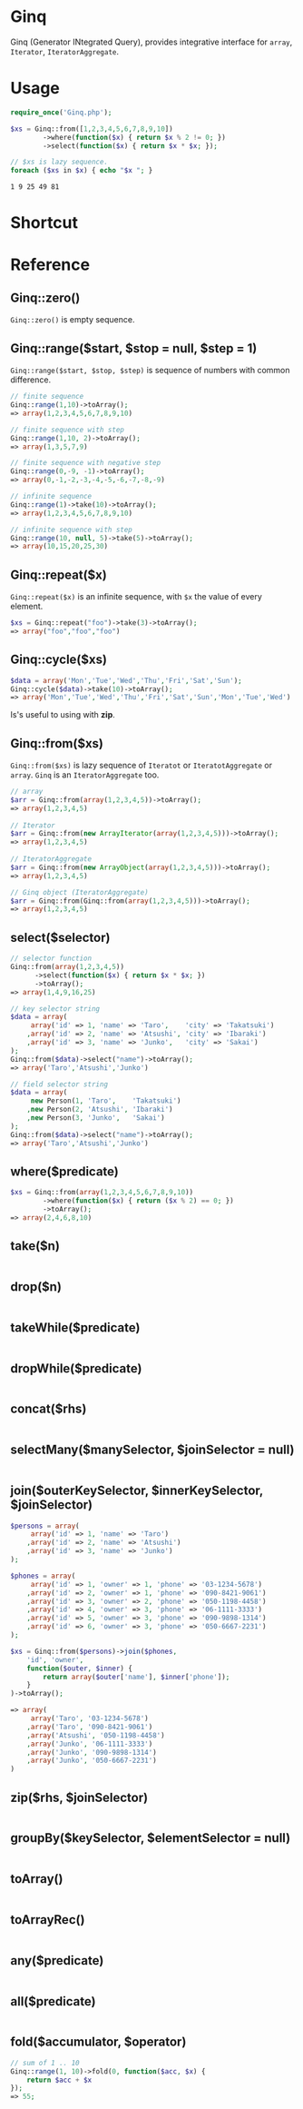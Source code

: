 # Ginq

Ginq (Generator INtegrated Query), provides integrative interface for `array`, `Iterator`, `IteratorAggregate`.

# Usage

```php
require_once('Ginq.php');
```

```php
$xs = Ginq::from([1,2,3,4,5,6,7,8,9,10])
        ->where(function($x) { return $x % 2 != 0; })
        ->select(function($x) { return $x * $x; });

// $xs is lazy sequence.
foreach ($xs in $x) { echo "$x "; }
```

```
1 9 25 49 81
```

# Shortcut

# Reference

Ginq::zero()
--------
`Ginq::zero()` is empty sequence.


Ginq::range($start, $stop = null, $step = 1)
--------
`Ginq::range($start, $stop, $step)` is sequence of numbers with common difference.

```php
// finite sequence
Ginq::range(1,10)->toArray();
=> array(1,2,3,4,5,6,7,8,9,10)

// finite sequence with step
Ginq::range(1,10, 2)->toArray(); 
=> array(1,3,5,7,9)

// finite sequence with negative step
Ginq::range(0,-9, -1)->toArray(); 
=> array(0,-1,-2,-3,-4,-5,-6,-7,-8,-9)

// infinite sequence
Ginq::range(1)->take(10)->toArray(); 
=> array(1,2,3,4,5,6,7,8,9,10)

// infinite sequence with step
Ginq::range(10, null, 5)->take(5)->toArray(); 
=> array(10,15,20,25,30)
```

Ginq::repeat($x)
--------
`Ginq::repeat($x)` is an infinite sequence, with `$x` the value of every element.

```php
$xs = Ginq::repeat("foo")->take(3)->toArray();
=> array("foo","foo","foo")
```

Ginq::cycle($xs)
--------

```php
$data = array('Mon','Tue','Wed','Thu','Fri','Sat','Sun');
Ginq::cycle($data)->take(10)->toArray();
=> array('Mon','Tue','Wed','Thu','Fri','Sat','Sun','Mon','Tue','Wed')
```

Is's useful to using with **zip**.


Ginq::from($xs)
--------
`Ginq::from($xs)` is lazy sequence of `Iteratot` or `IteratotAggregate` or `array`. `Ginq` is an `IteratorAggregate` too.

```php
// array
$arr = Ginq::from(array(1,2,3,4,5))->toArray();
=> array(1,2,3,4,5)
        
// Iterator
$arr = Ginq::from(new ArrayIterator(array(1,2,3,4,5)))->toArray();
=> array(1,2,3,4,5)
        
// IteratorAggregate
$arr = Ginq::from(new ArrayObject(array(1,2,3,4,5)))->toArray();
=> array(1,2,3,4,5)

// Ginq object (IteratorAggregate)
$arr = Ginq::from(Ginq::from(array(1,2,3,4,5)))->toArray();
=> array(1,2,3,4,5)
```

select($selector)
--------

```php
// selector function
Ginq::from(array(1,2,3,4,5))
      ->select(function($x) { return $x * $x; })
      ->toArray();
=> array(1,4,9,16,25)

// key selector string
$data = array(
     array('id' => 1, 'name' => 'Taro',    'city' => 'Takatsuki')
    ,array('id' => 2, 'name' => 'Atsushi', 'city' => 'Ibaraki')
    ,array('id' => 3, 'name' => 'Junko',   'city' => 'Sakai')
);
Ginq::from($data)->select("name")->toArray();
=> array('Taro','Atsushi','Junko')

// field selector string
$data = array(
     new Person(1, 'Taro',    'Takatsuki')
    ,new Person(2, 'Atsushi', 'Ibaraki')
    ,new Person(3, 'Junko',   'Sakai')
);
Ginq::from($data)->select("name")->toArray();
=> array('Taro','Atsushi','Junko')
```

where($predicate)
--------

```php
$xs = Ginq::from(array(1,2,3,4,5,6,7,8,9,10))
        ->where(function($x) { return ($x % 2) == 0; })
        ->toArray();
=> array(2,4,6,8,10)
```

take($n)
--------

```php

```

drop($n)
--------

```php
```

takeWhile($predicate)
--------

```php
```

dropWhile($predicate)
--------

```php
```

concat($rhs)
--------

```php
```

selectMany($manySelector, $joinSelector = null)
--------

```php
```

join($outerKeySelector, $innerKeySelector, $joinSelector)
--------

```php
$persons = array(
     array('id' => 1, 'name' => 'Taro')
    ,array('id' => 2, 'name' => 'Atsushi')
    ,array('id' => 3, 'name' => 'Junko')
);

$phones = array(
     array('id' => 1, 'owner' => 1, 'phone' => '03-1234-5678')
    ,array('id' => 2, 'owner' => 1, 'phone' => '090-8421-9061')
    ,array('id' => 3, 'owner' => 2, 'phone' => '050-1198-4458')
    ,array('id' => 4, 'owner' => 3, 'phone' => '06-1111-3333')
    ,array('id' => 5, 'owner' => 3, 'phone' => '090-9898-1314')
    ,array('id' => 6, 'owner' => 3, 'phone' => '050-6667-2231')
);

$xs = Ginq::from($persons)->join($phones,
    'id', 'owner',
    function($outer, $inner) {
        return array($outer['name'], $inner['phone']);
    }
)->toArray();

=> array(
     array('Taro', '03-1234-5678')
    ,array('Taro', '090-8421-9061')
    ,array('Atsushi', '050-1198-4458')
    ,array('Junko', '06-1111-3333')
    ,array('Junko', '090-9898-1314')
    ,array('Junko', '050-6667-2231')
)
```

zip($rhs, $joinSelector)
--------

```php
```

groupBy($keySelector, $elementSelector = null)
--------

```php
```

toArray()
--------

```php
```

toArrayRec()
--------

```php
```

any($predicate)
--------

```php
```

all($predicate)
--------

```php
```

fold($accumulator, $operator)
--------

```php
// sum of 1 .. 10
Ginq::range(1, 10)->fold(0, function($acc, $x) {
    return $acc + $x
});
=> 55;
```
